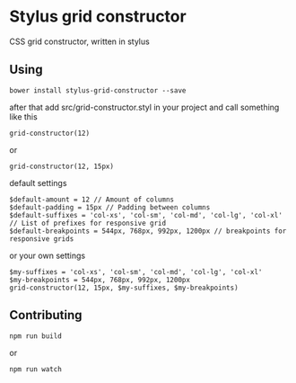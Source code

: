 # Stylus grid constructor
CSS grid constructor, written in stylus

## Using
```
bower install stylus-grid-constructor --save
```
after that add src/grid-constructor.styl in your project and call something like this
```stylus
grid-constructor(12)
```
or
```stylus
grid-constructor(12, 15px)
```
default settings
```stylus
$default-amount = 12 // Amount of columns
$default-padding = 15px // Padding between columns
$default-suffixes = 'col-xs', 'col-sm', 'col-md', 'col-lg', 'col-xl' // List of prefixes for responsive grid
$default-breakpoints = 544px, 768px, 992px, 1200px // breakpoints for responsive grids
```
or your own settings
```stylus
$my-suffixes = 'col-xs', 'col-sm', 'col-md', 'col-lg', 'col-xl'
$my-breakpoints = 544px, 768px, 992px, 1200px
grid-constructor(12, 15px, $my-suffixes, $my-breakpoints)
```

## Contributing

```
npm run build
```
or
```
npm run watch
```
